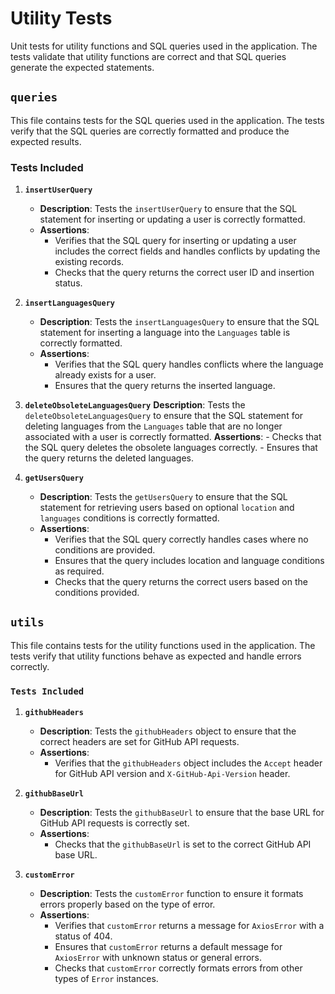 # Utility Tests

Unit tests for utility functions and SQL queries used in the application. The tests validate that utility functions are correct and that SQL queries generate the expected statements.

## `queries`

This file contains tests for the SQL queries used in the application. The tests verify that the SQL queries are correctly formatted and produce the expected results.

### **Tests Included**

1. **`insertUserQuery`**
    - **Description**: Tests the `insertUserQuery` to ensure that the SQL statement for inserting or updating a user is correctly formatted.
    - **Assertions**:
        - Verifies that the SQL query for inserting or updating a user includes the correct fields and handles conflicts by updating the existing records.
        - Checks that the query returns the correct user ID and insertion status.

1. **`insertLanguagesQuery`**
    - **Description**: Tests the `insertLanguagesQuery` to ensure that the SQL statement for inserting a language into the `Languages` table is correctly formatted.
    - **Assertions**:
        - Verifies that the SQL query handles conflicts where the language already exists for a user.
        - Ensures that the query returns the inserted language.

1. **`deleteObsoleteLanguagesQuery`**
    **Description**: Tests the `deleteObsoleteLanguagesQuery` to ensure that the SQL statement for deleting languages from the `Languages` table that are no longer associated with a user is correctly formatted.
    **Assertions**:
        - Checks that the SQL query deletes the obsolete languages correctly.
        - Ensures that the query returns the deleted languages.

1. **`getUsersQuery`**
    - **Description**: Tests the `getUsersQuery` to ensure that the SQL statement for retrieving users based on optional `location` and `languages` conditions is correctly formatted.
    - **Assertions**:
        - Verifies that the SQL query correctly handles cases where no conditions are provided.
        - Ensures that the query includes location and language conditions as required.
        - Checks that the query returns the correct users based on the conditions provided.

## `utils`

This file contains tests for the utility functions used in the application. The tests verify that utility functions behave as expected and handle errors correctly.

### `Tests Included`

1. **`githubHeaders`**
    - **Description**: Tests the `githubHeaders` object to ensure that the correct headers are set for GitHub API requests.
    - **Assertions**:
        - Verifies that the `githubHeaders` object includes the `Accept` header for GitHub API version and `X-GitHub-Api-Version` header.

1. **`githubBaseUrl`**
    - **Description**: Tests the `githubBaseUrl` to ensure that the base URL for GitHub API requests is correctly set.
    - **Assertions**:
        - Checks that the `githubBaseUrl` is set to the correct GitHub API base URL.

1. **`customError`**
    - **Description**: Tests the `customError` function to ensure it formats errors properly based on the type of error.
    - **Assertions**:
        - Verifies that `customError` returns a message for `AxiosError` with a status of 404.
        - Ensures that `customError` returns a default message for `AxiosError` with unknown status or general errors.
        - Checks that `customError` correctly formats errors from other types of `Error` instances.